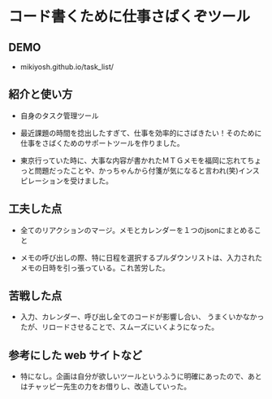 # コード書くために仕事さばくぞツール

## DEMO

  - mikiyosh.github.io/task_list/

## 紹介と使い方

  - 自身のタスク管理ツール

  - 最近課題の時間を捻出したすぎて、仕事を効率的にさばきたい！そのために仕事をさばくためのサポートツールを作りました。

  - 東京行っていた時に、大事な内容が書かれたＭＴＧメモを福岡に忘れてちょっと問題だったことや、かっちゃんから付箋が気になると言われ(笑)インスピレーションを受けました。

## 工夫した点

  - 全てのリアクションのマージ。メモとカレンダーを１つのjsonにまとめること

  - メモの呼び出しの際、特に日程を選択するプルダウンリストは、入力されたメモの日時を引っ張っている。これ苦労した。


## 苦戦した点

  - 入力、カレンダー、呼び出し全てのコードが影響し合い、
  うまくいかなかったが、リロードさせることで、スムーズにいくようになった。

## 参考にした web サイトなど

  - 特になし。企画は自分が欲しいツールというふうに明確にあったので、あとはチャッピー先生の力をお借りし、改造していった。